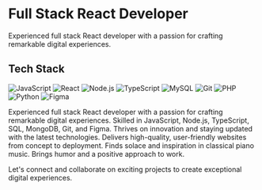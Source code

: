 # Full Stack React Developer

Experienced full stack React developer with a passion for crafting remarkable digital experiences.

## Tech Stack

![JavaScript](https://img.shields.io/badge/-JavaScript-yellow)
![React](https://img.shields.io/badge/-React-blue)
![Node.js](https://img.shields.io/badge/-Node.js-green)
![TypeScript](https://img.shields.io/badge/-TypeScript-blue)
![MySQL](https://img.shields.io/badge/-MySQL-blue)
![Git](https://img.shields.io/badge/-Git-orange)
![PHP](https://img.shields.io/badge/-PHP-purple)
![Python](https://img.shields.io/badge/-Python-blue)
![Figma](https://img.shields.io/badge/figma-%23F24E1E.svg?style=for-the-badge&logo=figma&logoColor=white)

Experienced full stack React developer with a passion for crafting remarkable digital experiences. Skilled in JavaScript, Node.js, TypeScript, SQL, MongoDB, Git, and Figma. Thrives on innovation and staying updated with the latest technologies. Delivers high-quality, user-friendly websites from concept to deployment. Finds solace and inspiration in classical piano music. Brings humor and a positive approach to work.

Let's connect and collaborate on exciting projects to create exceptional digital experiences.
